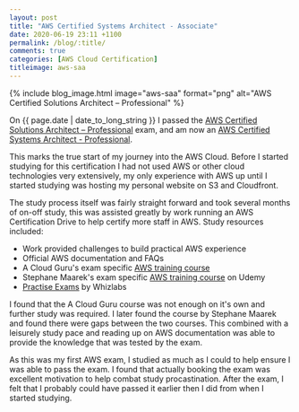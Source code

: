 ```yaml
---
layout: post
title: "AWS Certified Systems Architect - Associate"
date: 2020-06-19 23:11 +1100
permalink: /blog/:title/
comments: true
categories: [AWS Cloud Certification]
titleimage: aws-saa
---
```


{% include blog_image.html image="aws-saa" format="png" alt="AWS Certified Solutions Architect – Professional" %}

On {{ page.date | date_to_long_string }} I passed the [AWS Certified Solutions Architect – Professional][aws-saa-exam] exam, and am now an [AWS Certified Systems Architect - Professional][aws-saa-cert].

This marks the true start of my journey into the AWS Cloud. Before I started studying for this certification I had not used AWS or other cloud technologies very extensively, my only experience with AWS up until I started studying was hosting my personal website on S3 and Cloudfront.

The study process itself was fairly straight forward and took several months of on-off study, this was assisted greatly by work running an AWS Certification Drive to help certify more staff in AWS. Study resources included:

* Work provided challenges to build practical AWS experience
* Official AWS documentation and FAQs
* A Cloud Guru's exam specific [AWS training course][acg-saa-course]
* Stephane Maarek's exam specific [AWS training course][udemy-saa-course] on Udemy
* [Practise Exams][whizlabs-saa] by Whizlabs


I found that the A Cloud Guru course was not enough on it's own and further study was required. I later found the course by Stephane Maarek and found there were gaps between the two courses. This combined with a leisurely study pace and reading up on AWS documentation was able to provide the knowledge that was tested by the exam.

As this was my first AWS exam, I studied as much as I could to help ensure I was able to pass the exam. I found that actually booking the exam was excellent motivation to help combat study procastination. After the exam, I felt that I probably could have passed it earlier then I did from when I started studying.

[aws-saa-exam]: https://aws.amazon.com/certification/certified-solutions-architect-professional/
[aws-saa-cert]: https://www.credly.com/badges/afea0c1f-c87e-4d50-ab00-b47184078d52
[acg-saa-course]: https://acloudguru.com/course/aws-certified-solutions-architect-associate-saa-c02
[udemy-saa-course]: https://www.udemy.com/course/aws-certified-solutions-architect-associate-saa-c02/
[whizlabs-saa]: https://www.whizlabs.com/aws-solutions-architect-associate/
